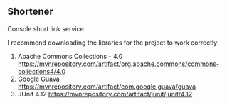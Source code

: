 ## Shortener
Console short link service.

I recommend downloading the libraries for the project to work correctly:
1. Apache Commons Collections - 4.0
https://mvnrepository.com/artifact/org.apache.commons/commons-collections4/4.0
2. Google Guava
https://mvnrepository.com/artifact/com.google.guava/guava
3. JUnit 4.12
https://mvnrepository.com/artifact/junit/junit/4.12
